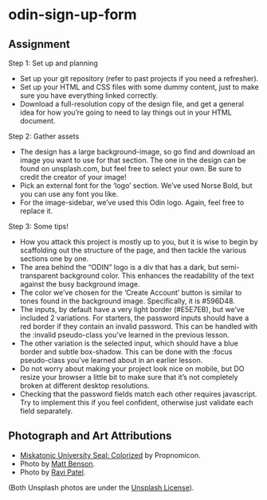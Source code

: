 # odin-sign-up-form

## Assignment
Step 1: Set up and planning
- Set up your git repository (refer to past projects if you need a refresher).
- Set up your HTML and CSS files with some dummy content, just to make sure you have everything linked correctly.
- Download a full-resolution copy of the design file, and get a general idea for how you’re going to need to lay things out in your HTML document.

Step 2: Gather assets
- The design has a large background-image, so go find and download an image you want to use for that section. The one in the design can be found on unsplash.com, but feel free to select your own. Be sure to credit the creator of your image!
- Pick an external font for the ‘logo’ section. We’ve used Norse Bold, but you can use any font you like.
- For the image-sidebar, we’ve used this Odin logo. Again, feel free to replace it.

Step 3: Some tips!
- How you attack this project is mostly up to you, but it is wise to begin by scaffolding out the structure of the page, and then tackle the various sections one by one.
- The area behind the “ODIN” logo is a div that has a dark, but semi-transparent background color. This enhances the readability of the text against the busy background image.
- The color we’ve chosen for the ‘Create Account’ button is similar to tones found in the background image. Specifically, it is #596D48.
- The inputs, by default have a very light border (#E5E7EB), but we’ve included 2 variations. For starters, the password inputs should have a red border if they contain an invalid password. This can be handled with the :invalid pseudo-class you’ve learned in the previous lesson.
- The other variation is the selected input, which should have a blue border and subtle box-shadow. This can be done with the :focus pseudo-class you’ve learned about in an earlier lesson.
- Do not worry about making your project look nice on mobile, but DO resize your browser a little bit to make sure that it’s not completely broken at different desktop resolutions.
- Checking that the password fields match each other requires javascript. Try to implement this if you feel confident, otherwise just validate each field separately.

## Photograph and Art Attributions
- [Miskatonic University Seal: Colorized](https://propnomicon.blogspot.com/2009/09/miskatonic-university-seal-colorized.html) by Propnomicon.
- Photo by [Matt Benson](https://unsplash.com/photos/a-dimly-lit-room-with-egyptian-writing-on-the-walls-xwSZrOZz3IY?utm_content=creditCopyText&utm_medium=referral&utm_source=unsplash).
- Photo by [Ravi Patel](https://unsplash.com/photos/smiling-woman-VMGAbeeJTKo?utm_content=creditCopyText&utm_medium=referral&utm_source=unsplash).

(Both Unsplash photos are under the [Unsplash License](https://unsplash.com/license)).


